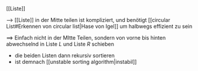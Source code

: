 [[Liste]]

--> [[Liste]] in der Mitte teilen ist kompliziert, und benötigt [[circular List#Erkennen von circular list|Hase von Igel]] um halbwegs effizient zu sein


==> Einfach nicht in der MItte Teilen, sondern von vorne bis hinten abwechselnd in Liste $L$ und Liste $R$ schieben
- die beiden Listen dann rekursiv sortieren
- ist demnach [[unstable sorting algorithm|instabil]]